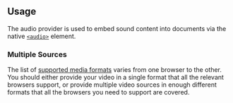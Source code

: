 ## Usage

The audio provider is used to embed sound content into documents via the native
[`<audio>`](https://developer.mozilla.org/en-US/docs/Web/HTML/Element/audio) element.

<slot name="usage" />

### Multiple Sources

The list of [supported media formats](https://developer.mozilla.org/en-US/docs/Web/Media/Formats)
varies from one browser to the other. You should either provide your video in a single format
that all the relevant browsers support, or provide multiple video sources in enough different
formats that all the browsers you need to support are covered.

<slot name="multiple-sources" />
